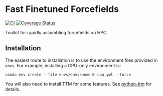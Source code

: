 # Fast Finetuned Forcefields
[![CI](https://github.com/exalearn/fast-finetuned-forcefields/actions/workflows/python-app.yml/badge.svg)](https://github.com/exalearn/fast-finetuned-forcefields/actions/workflows/python-app.yml)
[![Coverage Status](https://coveralls.io/repos/github/exalearn/fast-finetuned-forcefields/badge.svg?branch=main)](https://coveralls.io/github/exalearn/fast-finetuned-forcefields?branch=main)

Toolkit for rapidly assembling forcefields on HPC

## Installation

The easiest route to installation is to use the environment files provided in `envs`. 
For example, installing a CPU-only environment is: 

`conda env create --file envs/environment-cpu.yml --force`

You will also need to install TTM for some features. See [python-ttm](https://github.com/exalearn/python-ttm) for details.
